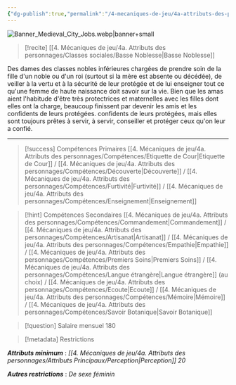 ```yaml
---
{"dg-publish":true,"permalink":"/4-mecaniques-de-jeu/4a-attributs-des-personnages/metiers/tutrice/"}
---
```


![Banner_Medieval_City_Jobs.webp|banner+small](/img/user/Z.%20Ressources/Banner_Medieval_City_Jobs.webp)

>[!recite] [[4. Mécaniques de jeu/4a. Attributs des personnages/Classes sociales/Basse Noblesse\|Basse Noblesse]] 

Des dames des classes nobles inférieures chargées de prendre soin de la fille d'un noble ou d'un roi (surtout si la mère est absente ou décédée), de veiller à la vertu et à la sécurité de leur protégée et de lui enseigner tout ce qu'une femme de haute naissance doit savoir sur la vie. Bien que les amas aient l'habitude d'être très protectrices et maternelles avec les filles dont elles ont la charge, beaucoup finissent par devenir les amis et les confidents de leurs protégées. confidents de leurs protégées, mais elles sont toujours prêtes à servir, à servir, conseiller et protéger ceux qu'on leur a confié.

---

>[!success] Compétences Primaires
> [[4. Mécaniques de jeu/4a. Attributs des personnages/Compétences/Etiquette de Cour\|Etiquette de Cour]] / [[4. Mécaniques de jeu/4a. Attributs des personnages/Compétences/Découverte\|Découverte]] / [[4. Mécaniques de jeu/4a. Attributs des personnages/Compétences/Furtivité\|Furtivité]] / [[4. Mécaniques de jeu/4a. Attributs des personnages/Compétences/Enseignement\|Enseignement]] 

>[!hint] Compétences Secondaires
> [[4. Mécaniques de jeu/4a. Attributs des personnages/Compétences/Commandement\|Commandement]] / [[4. Mécaniques de jeu/4a. Attributs des personnages/Compétences/Artisanat\|Artisanat]] / [[4. Mécaniques de jeu/4a. Attributs des personnages/Compétences/Empathie\|Empathie]] / [[4. Mécaniques de jeu/4a. Attributs des personnages/Compétences/Premiers Soins\|Premiers Soins]] / [[4. Mécaniques de jeu/4a. Attributs des personnages/Compétences/Langue étrangère\|Langue étrangère]] (au choix) / [[4. Mécaniques de jeu/4a. Attributs des personnages/Compétences/Ecoute\|Ecoute]] / [[4. Mécaniques de jeu/4a. Attributs des personnages/Compétences/Mémoire\|Mémoire]] / [[4. Mécaniques de jeu/4a. Attributs des personnages/Compétences/Savoir Botanique\|Savoir Botanique]]  

>[!question] Salaire mensuel 
> 180

>[!metadata] Restrictions

***Attributs minimum*** : *[[4. Mécaniques de jeu/4a. Attributs des personnages/Attributs Principaux/Perception\|Perception]] 20*

***Autres restrictions*** : *De sexe féminin*
